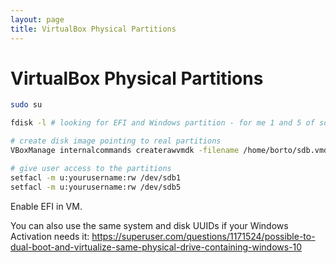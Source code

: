 ```yaml
---
layout: page
title: VirtualBox Physical Partitions
---
```


# VirtualBox Physical Partitions

```bash
sudo su

fdisk -l # looking for EFI and Windows partition - for me 1 and 5 of sdb 

# create disk image pointing to real partitions
VBoxManage internalcommands createrawvmdk -filename /home/borto/sdb.vmdk -rawdisk /dev/sdb -partitions 1,3 -relative

# give user access to the partitions
setfacl -m u:yourusername:rw /dev/sdb1
setfacl -m u:yourusername:rw /dev/sdb5
```

Enable EFI in VM.

You can also use the same system and disk UUIDs if your Windows Activation needs it:
https://superuser.com/questions/1171524/possible-to-dual-boot-and-virtualize-same-physical-drive-containing-windows-10
